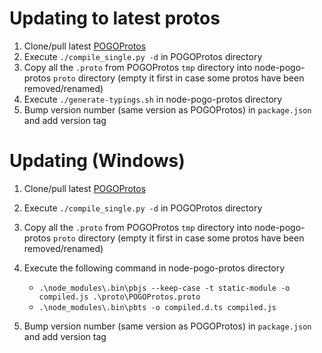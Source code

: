 # Updating to latest protos

1. Clone/pull latest [POGOProtos](https://github.com/AeonLucid/POGOProtos)
2. Execute `./compile_single.py -d` in POGOProtos directory
3. Copy all the `.proto` from POGOProtos `tmp` directory into node-pogo-protos `proto` directory (empty it first in case some protos have been removed/renamed)
4. Execute `./generate-typings.sh` in node-pogo-protos directory
5. Bump version number (same version as POGOProtos) in `package.json` and add version tag

# Updating (Windows)

1. Clone/pull latest [POGOProtos](https://github.com/AeonLucid/POGOProtos)
2. Execute `./compile_single.py -d` in POGOProtos directory
3. Copy all the `.proto` from POGOProtos `tmp` directory into node-pogo-protos `proto` directory (empty it first in case some protos have been removed/renamed)
4. Execute the following command in node-pogo-protos directory
    - `.\node_modules\.bin\pbjs --keep-case -t static-module -o compiled.js .\proto\POGOProtos.proto`
    - `.\node_modules\.bin\pbts -o compiled.d.ts compiled.js`

5. Bump version number (same version as POGOProtos) in `package.json` and add version tag
